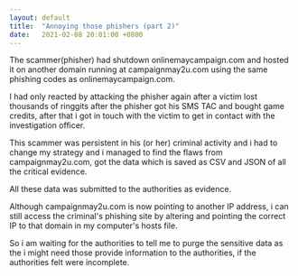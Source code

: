 ```yaml
---
layout: default
title:  "Annoying those phishers (part 2)"
date:   2021-02-08 20:01:00 +0800
---
```


The scammer(phisher) had shutdown onlinemaycampaign.com and hosted it on another domain running at campaignmay2u.com using the same phishing codes as onlinemaycampaign.com.

I had only reacted by attacking the phisher again after a victim lost thousands of ringgits after the phisher got his SMS TAC and bought game credits, after that i got in touch with the victim to get in contact with the investigation officer.

This scammer was persistent in his (or her) criminal activity and i had to change my strategy and i managed to find the flaws from campaignmay2u.com, got the data which is saved as CSV and JSON of all the critical evidence.

All these data was submitted to the authorities as evidence.

Although campaignmay2u.com is now pointing to another IP address, i can still access the criminal's phishing site by altering and pointing the correct IP to that domain in my computer's hosts file.

So i am waiting for the authorities to tell me to purge the sensitive data as the i might need those provide information to the authorities, if the authorities felt were incomplete.
